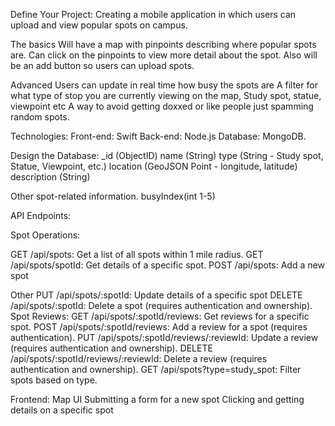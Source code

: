 Define Your Project:
Creating a mobile application in which users can upload and view popular spots on campus.

The basics
Will have a map with pinpoints describing where popular spots are. 
Can click on the pinpoints to view more detail about the spot. 
Also will be an add button so users can upload spots. 

Advanced
Users can update in real time how busy the spots are
A filter for what type of stop you are currently viewing on the map, Study spot, statue, viewpoint etc
A way to avoid getting doxxed or like people just spamming random spots. 


Technologies:
Front-end: Swift
Back-end: Node.js
Database: MongoDB.

Design the Database:
_id (ObjectID)
name (String)
type (String - Study spot, Statue, Viewpoint, etc.)
location (GeoJSON Point - longitude, latitude)
description (String)

Other spot-related information.
busyIndex(int 1-5)


API Endpoints:

Spot Operations:

GET /api/spots: Get a list of all spots within 1 mile radius.
GET /api/spots/spotId: Get details of a specific spot.
POST /api/spots: Add a new spot 


Other
PUT /api/spots/:spotId: Update details of a specific spot 
DELETE /api/spots/:spotId: Delete a spot (requires authentication and ownership).
Spot Reviews:
GET /api/spots/:spotId/reviews: Get reviews for a specific spot.
POST /api/spots/:spotId/reviews: Add a review for a spot (requires authentication).
PUT /api/spots/:spotId/reviews/:reviewId: Update a review (requires authentication and ownership).
DELETE /api/spots/:spotId/reviews/:reviewId: Delete a review (requires authentication and ownership).
GET /api/spots?type=study_spot: Filter spots based on type.


Frontend:
Map UI
Submitting a form for a new spot
Clicking and getting details on a specific spot


